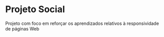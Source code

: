 # Projeto Social  
Projeto com foco em reforçar os aprendizados relativos à responsividade de páginas Web
